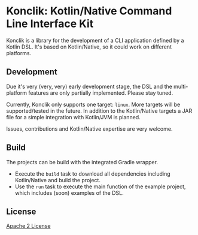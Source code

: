 # Konclik: Kotlin/Native Command Line Interface Kit
Konclik is a library for the development of a CLI application defined by
a Kotlin DSL. It's based on Kotlin/Native, so it could work on different platforms.

## Development
Due it's very (very, very) early development stage, the DSL and the
multi-platform features are only partially implemented. Please stay tuned.

Currently, Konclik only supports one target: `linux`. More targets will
be supported/tested in the future. In addition to the Kotlin/Native targets a
JAR file for a simple integration with Kotlin/JVM is planned.

Issues, contributions and Kotlin/Native expertise are very welcome.

## Build
The projects can be build with the integrated Gradle wrapper.
* Execute the `build` task to download all dependencies including Kotlin/Native
and build the project.
* Use the `run` task to execute the main function of the example project,
which includes (soon) examples of the DSL.


## License
[Apache 2 License](https://github.com/dbaelz/OnOff-Tracker/blob/master/LICENSE)
